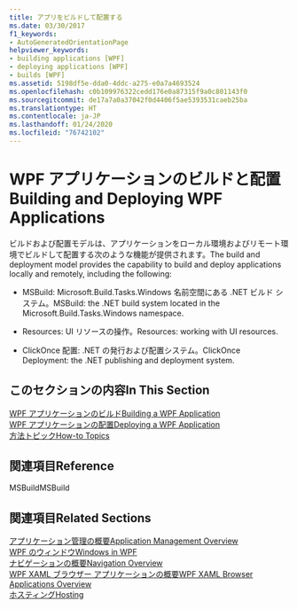 ```yaml
---
title: アプリをビルドして配置する
ms.date: 03/30/2017
f1_keywords:
- AutoGeneratedOrientationPage
helpviewer_keywords:
- building applications [WPF]
- deploying applications [WPF]
- builds [WPF]
ms.assetid: 5198df5e-dda0-4ddc-a275-e0a7a4693524
ms.openlocfilehash: c0b109976322cedd176e0a87315f9a0c801143f0
ms.sourcegitcommit: de17a7a0a37042f0d4406f5ae5393531caeb25ba
ms.translationtype: HT
ms.contentlocale: ja-JP
ms.lasthandoff: 01/24/2020
ms.locfileid: "76742102"
---
```

# <a name="building-and-deploying-wpf-applications"></a><span data-ttu-id="340bf-102">WPF アプリケーションのビルドと配置</span><span class="sxs-lookup"><span data-stu-id="340bf-102">Building and Deploying WPF Applications</span></span>
<span data-ttu-id="340bf-103">ビルドおよび配置モデルは、アプリケーションをローカル環境およびリモート環境でビルドして配置する次のような機能が提供されます。</span><span class="sxs-lookup"><span data-stu-id="340bf-103">The build and deployment model provides the capability to build and deploy applications locally and remotely, including the following:</span></span>  
  
- <span data-ttu-id="340bf-104">MSBuild: Microsoft.Build.Tasks.Windows 名前空間にある .NET ビルド システム。</span><span class="sxs-lookup"><span data-stu-id="340bf-104">MSBuild: the .NET build system located in the Microsoft.Build.Tasks.Windows namespace.</span></span>  
  
- <span data-ttu-id="340bf-105">Resources: UI リソースの操作。</span><span class="sxs-lookup"><span data-stu-id="340bf-105">Resources: working with UI resources.</span></span>  
  
- <span data-ttu-id="340bf-106">ClickOnce 配置: .NET の発行および配置システム。</span><span class="sxs-lookup"><span data-stu-id="340bf-106">ClickOnce Deployment: the .NET publishing and deployment system.</span></span>  
  
## <a name="in-this-section"></a><span data-ttu-id="340bf-107">このセクションの内容</span><span class="sxs-lookup"><span data-stu-id="340bf-107">In This Section</span></span>  
 [<span data-ttu-id="340bf-108">WPF アプリケーションのビルド</span><span class="sxs-lookup"><span data-stu-id="340bf-108">Building a WPF Application</span></span>](building-a-wpf-application-wpf.md)  
 [<span data-ttu-id="340bf-109">WPF アプリケーションの配置</span><span class="sxs-lookup"><span data-stu-id="340bf-109">Deploying a WPF Application</span></span>](deploying-a-wpf-application-wpf.md)  
 [<span data-ttu-id="340bf-110">方法トピック</span><span class="sxs-lookup"><span data-stu-id="340bf-110">How-to Topics</span></span>](build-and-deploy-how-to-topics.md)  
  
## <a name="reference"></a><span data-ttu-id="340bf-111">関連項目</span><span class="sxs-lookup"><span data-stu-id="340bf-111">Reference</span></span>  
 <span data-ttu-id="340bf-112">MSBuild</span><span class="sxs-lookup"><span data-stu-id="340bf-112">MSBuild</span></span>  
  
## <a name="related-sections"></a><span data-ttu-id="340bf-113">関連項目</span><span class="sxs-lookup"><span data-stu-id="340bf-113">Related Sections</span></span>  
 [<span data-ttu-id="340bf-114">アプリケーション管理の概要</span><span class="sxs-lookup"><span data-stu-id="340bf-114">Application Management Overview</span></span>](application-management-overview.md)  
  [<span data-ttu-id="340bf-115">WPF のウィンドウ</span><span class="sxs-lookup"><span data-stu-id="340bf-115">Windows in WPF</span></span>](windows-in-wpf-applications.md)  
  [<span data-ttu-id="340bf-116">ナビゲーションの概要</span><span class="sxs-lookup"><span data-stu-id="340bf-116">Navigation Overview</span></span>](navigation-overview.md)  
  [<span data-ttu-id="340bf-117">WPF XAML ブラウザー アプリケーションの概要</span><span class="sxs-lookup"><span data-stu-id="340bf-117">WPF XAML Browser Applications Overview</span></span>](wpf-xaml-browser-applications-overview.md)  
  [<span data-ttu-id="340bf-118">ホスティング</span><span class="sxs-lookup"><span data-stu-id="340bf-118">Hosting</span></span>](hosting-wpf-applications.md)
